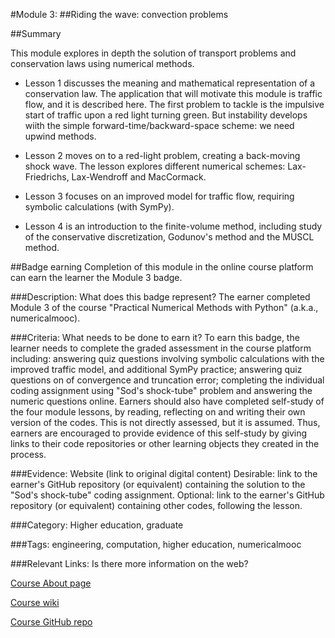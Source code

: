 #Module 3:
##Riding the wave: convection problems

##Summary

This module explores in depth the solution of transport problems and conservation laws using numerical methods.

* Lesson 1 discusses the meaning and mathematical representation of a conservation law. 
The application that will motivate this module is traffic flow, and it is described here.
The first problem to tackle is the impulsive start of traffic upon a red light turning green.
But instability develops wiith the simple forward-time/backward-space scheme: we need upwind methods.

* Lesson 2 moves on to a red-light problem, creating a back-moving shock wave. The lesson explores different numerical schemes:
Lax-Friedrichs, Lax-Wendroff and MacCormack.

* Lesson 3 focuses on an improved model for traffic flow, requiring symbolic calculations (with SymPy).

* Lesson 4 is an introduction to the finite-volume method, including study of the conservative discretization, Godunov's method and the MUSCL method.

##Badge earning
Completion of this module in the online course platform can earn the learner the Module 3 badge.

###Description: What does this badge represent?
The earner completed Module 3 of the course "Practical Numerical Methods with Python" (a.k.a., numericalmooc).

###Criteria: What needs to be done to earn it?
To earn this badge, the learner needs to complete the graded assessment in the course platform including: 
answering quiz questions involving symbolic calculations with the improved traffic model, and additional SymPy practice;
answering quiz questions on of convergence and truncation error; 
completing the individual coding assignment using "Sod's shock-tube" problem and answering the numeric questions online.
Earners should also have completed self-study of the four module lessons, by reading, reflecting on and writing their own version of the codes. This is not directly assessed, but it is assumed. Thus, earners are encouraged to provide evidence of this self-study by giving links to their code repositories or other learning objects they created in the process.

###Evidence: Website (link to original digital content)
Desirable: link to the earner's GitHub repository (or equivalent) containing the solution to the "Sod's shock-tube" coding assignment. Optional: link to the earner's GitHub repository (or equivalent) containing other codes, following the lesson.

###Category:
Higher education, graduate

###Tags:
engineering, computation, higher education, numericalmooc

###Relevant Links: Is there more information on the web?

[Course About page](http://openedx.seas.gwu.edu/courses/GW/MAE6286/2014_fall/about)

[Course wiki](http://openedx.seas.gwu.edu/courses/GW/MAE6286/2014_fall/wiki/GW.MAE6286.2014_fall/)

[Course GitHub repo](https://github.com/numerical-mooc/numerical-mooc)
